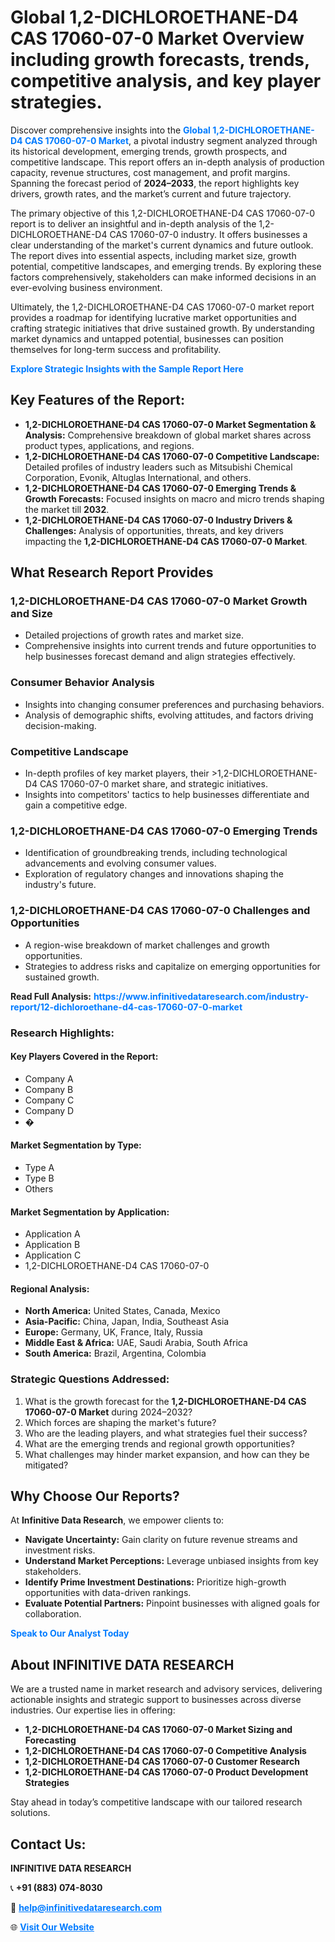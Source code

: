 <h1>Global 1,2-DICHLOROETHANE-D4 CAS 17060-07-0 Market Overview including growth forecasts, trends, competitive analysis, and key player strategies.</h1>
<p>
Discover comprehensive insights into the 
<a href="https://www.infinitivedataresearch.com/industry-report/12-dichloroethane-d4-cas-17060-07-0-market" rel="dofollow" style="color: #007BFF; text-decoration: none;"><strong>Global 1,2-DICHLOROETHANE-D4 CAS 17060-07-0 Market</strong></a>, a pivotal industry segment analyzed through its historical development, emerging trends, growth prospects, and competitive landscape. This report offers an in-depth analysis of production capacity, revenue structures, cost management, and profit margins. Spanning the forecast period of <strong>2024–2033</strong>, the report highlights key drivers, growth rates, and the market’s current and future trajectory.
</p>
<p>
The primary objective of this 1,2-DICHLOROETHANE-D4 CAS 17060-07-0 report is to deliver an insightful and in-depth analysis of the 1,2-DICHLOROETHANE-D4 CAS 17060-07-0 industry. It offers businesses a clear understanding of the market's current dynamics and future outlook. The report dives into essential aspects, including market size, growth potential, competitive landscapes, and emerging trends. By exploring these factors comprehensively, stakeholders can make informed decisions in an ever-evolving business environment.
</p>
<p>
Ultimately, the 1,2-DICHLOROETHANE-D4 CAS 17060-07-0 market report provides a roadmap for identifying lucrative market opportunities and crafting strategic initiatives that drive sustained growth. By understanding market dynamics and untapped potential, businesses can position themselves for long-term success and profitability.
</p>
<p>
<a href="https://www.infinitivedataresearch.com/request-sample/reportId=107249" style="color: #007BFF; text-decoration: none;"><strong>Explore Strategic Insights with the Sample Report Here</strong></a>
</p>

<h2>Key Features of the Report:</h2>
<ul>
<li><strong>1,2-DICHLOROETHANE-D4 CAS 17060-07-0 Market Segmentation & Analysis:</strong> Comprehensive breakdown of global market shares across product types, applications, and regions.</li>
<li><strong>1,2-DICHLOROETHANE-D4 CAS 17060-07-0 Competitive Landscape:</strong> Detailed profiles of industry leaders such as Mitsubishi Chemical Corporation, Evonik, Altuglas International, and others.</li>
<li><strong>1,2-DICHLOROETHANE-D4 CAS 17060-07-0 Emerging Trends & Growth Forecasts:</strong> Focused insights on macro and micro trends shaping the market till <strong>2032</strong>.</li>
<li><strong>1,2-DICHLOROETHANE-D4 CAS 17060-07-0 Industry Drivers & Challenges:</strong> Analysis of opportunities, threats, and key drivers impacting the <strong>1,2-DICHLOROETHANE-D4 CAS 17060-07-0 Market</strong>.</li>
</ul>

<h2>What Research Report Provides</h2>
<h3>1,2-DICHLOROETHANE-D4 CAS 17060-07-0 Market Growth and Size</h3>
<ul>
<li>Detailed projections of growth rates and market size.</li>
<li>Comprehensive insights into current trends and future opportunities to help businesses forecast demand and align strategies effectively.</li>
</ul>

<h3>Consumer Behavior Analysis</h3>
<ul>
<li>Insights into changing consumer preferences and purchasing behaviors.</li>
<li>Analysis of demographic shifts, evolving attitudes, and factors driving decision-making.</li>
</ul>

<h3>Competitive Landscape</h3>
<ul>
<li>In-depth profiles of key market players, their >1,2-DICHLOROETHANE-D4 CAS 17060-07-0 market share, and strategic initiatives.</li>
<li>Insights into competitors' tactics to help businesses differentiate and gain a competitive edge.</li>
</ul>

<h3>1,2-DICHLOROETHANE-D4 CAS 17060-07-0 Emerging Trends</h3>
<ul>
<li>Identification of groundbreaking trends, including technological advancements and evolving consumer values.</li>
<li>Exploration of regulatory changes and innovations shaping the industry's future.</li>
</ul>

<h3>1,2-DICHLOROETHANE-D4 CAS 17060-07-0 Challenges and Opportunities</h3>
<ul>
<li>A region-wise breakdown of market challenges and growth opportunities.</li>
<li>Strategies to address risks and capitalize on emerging opportunities for sustained growth.</li>
</ul>
<p><strong>Read Full Analysis:</strong> <a href="https://www.infinitivedataresearch.com/industry-report/12-dichloroethane-d4-cas-17060-07-0-market" rel="dofollow" style="color: #007BFF; text-decoration: none;"><strong>https://www.infinitivedataresearch.com/industry-report/12-dichloroethane-d4-cas-17060-07-0-market</strong></a></p>
<h3>Research Highlights:</h3>
<h4>Key Players Covered in the Report:</h4>
<ul><li>Company A</li><li>Company B</li><li>Company C</li><li>Company D</li><li>�</li></ul>
<h4>Market Segmentation by Type:</h4>
<ul><li>Type A</li><li>Type B</li><li>Others</li></ul>
<h4>Market Segmentation by Application:</h4>
<ul><li>Application A</li><li>Application B</li><li>Application C</li><li>1,2-DICHLOROETHANE-D4 CAS 17060-07-0</li></ul>

<h4>Regional Analysis:</h4>
<ul>
<li><strong>North America:</strong> United States, Canada, Mexico</li>
<li><strong>Asia-Pacific:</strong> China, Japan, India, Southeast Asia</li>
<li><strong>Europe:</strong> Germany, UK, France, Italy, Russia</li>
<li><strong>Middle East & Africa:</strong> UAE, Saudi Arabia, South Africa</li>
<li><strong>South America:</strong> Brazil, Argentina, Colombia</li>
</ul>

<h3>Strategic Questions Addressed:</h3>
<ol>
<li>What is the growth forecast for the <strong>1,2-DICHLOROETHANE-D4 CAS 17060-07-0 Market</strong> during 2024–2032?</li>
<li>Which forces are shaping the market's future?</li>
<li>Who are the leading players, and what strategies fuel their success?</li>
<li>What are the emerging trends and regional growth opportunities?</li>
<li>What challenges may hinder market expansion, and how can they be mitigated?</li>
</ol>

<h2>Why Choose Our Reports?</h2>
<p>At <strong>Infinitive Data Research</strong>, we empower clients to:</p>
<ul>
<li><strong>Navigate Uncertainty:</strong> Gain clarity on future revenue streams and investment risks.</li>
<li><strong>Understand Market Perceptions:</strong> Leverage unbiased insights from key stakeholders.</li>
<li><strong>Identify Prime Investment Destinations:</strong> Prioritize high-growth opportunities with data-driven rankings.</li>
<li><strong>Evaluate Potential Partners:</strong> Pinpoint businesses with aligned goals for collaboration.</li>
</ul>
<p><a href="https://www.infinitivedataresearch.com/industry-report/12-dichloroethane-d4-cas-17060-07-0-market" rel="dofollow" style="color: #007BFF; text-decoration: none;"><strong>Speak to Our Analyst Today</strong></a></p>

<h2>About INFINITIVE DATA RESEARCH</h2>
<p>We are a trusted name in market research and advisory services, delivering actionable insights and strategic support to businesses across diverse industries. Our expertise lies in offering:</p>
<ul>
<li><strong>1,2-DICHLOROETHANE-D4 CAS 17060-07-0 Market Sizing and Forecasting</strong></li>
<li><strong>1,2-DICHLOROETHANE-D4 CAS 17060-07-0 Competitive Analysis</strong></li>
<li><strong>1,2-DICHLOROETHANE-D4 CAS 17060-07-0 Customer Research</strong></li>
<li><strong>1,2-DICHLOROETHANE-D4 CAS 17060-07-0 Product Development Strategies</strong></li>
</ul>
<p>Stay ahead in today’s competitive landscape with our tailored research solutions.</p>

<h2>Contact Us:</h2>
<p><strong>INFINITIVE DATA RESEARCH</strong></p>
<p>📞 <strong>+91 (883) 074-8030</strong></p>
<p>📧 <strong><a href="mailto:help@infinitivedataresearch.com" style="color: #007BFF;">help@infinitivedataresearch.com</a></strong></p>
<p>🌐 <strong><a href="https://www.infinitivedataresearch.com" rel="dofollow" style="color: #007BFF;">Visit Our Website</a></strong></p>